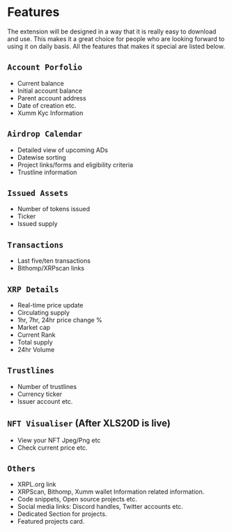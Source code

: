 # Features

The extension will be designed in a way that it is really easy to download and use. This makes it a great choice for people who are looking forward to using it on daily basis. All the features that makes it special are listed below. 

## `Account Porfolio`

- Current balance
- Initial account balance 
- Parent account address 
- Date of creation etc.
- Xumm Kyc Information

## `Airdrop Calendar`

- Detailed view of upcoming ADs
- Datewise sorting
- Project links/forms and eligibility criteria
- Trustline information

## `Issued Assets` 
- Number of tokens issued 
- Ticker 
- Issued supply

## `Transactions`

- Last five/ten transactions
- Bithomp/XRPscan links 

## `XRP Details`

- Real-time price update
- Circulating supply
- 1hr, 7hr, 24hr price change %
- Market cap
- Current Rank
- Total supply
- 24hr Volume

## `Trustlines`

- Number of trustlines 
- Currency ticker 
- Issuer account etc.

## `NFT Visualiser` (After XLS20D is live)

- View your NFT Jpeg/Png etc
- Check current price etc.

## `Others`

- XRPL.org link
- XRPScan, Bithomp, Xumm wallet Information related information.
- Code snippets, Open source projects etc.
- Social media links: Discord handles, Twitter accounts etc.
- Dedicated Section for projects.
- Featured projects card.
